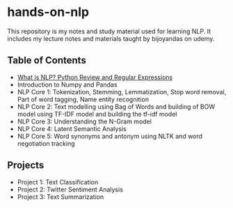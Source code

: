 # hands-on-nlp
This repository is my notes and study material used for learning NLP. It includes my lecture notes and materials taught by bijoyandas on udemy.

## Table of Contents
- [What is NLP? Python Review and Regular Expressions](nlp01-introduction/readme.md)
- Introduction to Numpy and Pandas
- NLP Core 1: Tokenization, Stemming, Lemmatization, Stop word removal, Part of word tagging, Name entity recognition
- NLP Core 2: Text modelling
  using Bag of Words and building of BOW model 
  using TF-IDF model and building the tf-idf model
- NLP Core 3: Understanding the N-Gram model 
- NLP Core 4: Latent Semantic Analysis
- NLP Core 5: Word synonyms and antonym using NLTK and word negotiation tracking

## Projects
- Project 1: Text Classification
- Project 2: Twitter Sentiment Analysis
- Project 3: Text Summarization

